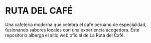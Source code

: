 # RUTA DEL CAFÉ
Una cafetería moderna que celebra el café peruano de especialidad, fusionando sabores locales con una experiencia acogedora. Este repositorio alberga el sitio web oficial de La Ruta del Café.

</head>
<meta name="keywords" content="cafetería, café peruano, café de especialidad, Tingo María, café local">
<link rel="icon" href="favicon.ico">
